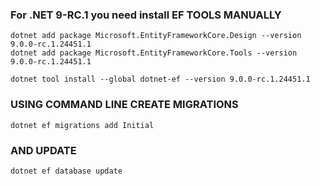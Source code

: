 ﻿### For .NET 9-RC.1 you need install EF TOOLS MANUALLY

```
dotnet add package Microsoft.EntityFrameworkCore.Design --version 9.0.0-rc.1.24451.1
dotnet add package Microsoft.EntityFrameworkCore.Tools --version 9.0.0-rc.1.24451.1
```

```
dotnet tool install --global dotnet-ef --version 9.0.0-rc.1.24451.1
```

### USING COMMAND LINE CREATE MIGRATIONS
```
dotnet ef migrations add Initial 
```
### AND UPDATE
```
dotnet ef database update
```
